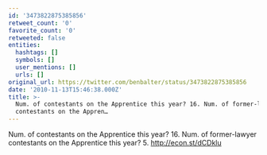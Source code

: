 ```yaml
---
id: '3473822875385856'
retweet_count: '0'
favorite_count: '0'
retweeted: false
entities:
  hashtags: []
  symbols: []
  user_mentions: []
  urls: []
original_url: https://twitter.com/benbalter/status/3473822875385856
date: '2010-11-13T15:46:38.000Z'
title: >-
  Num. of contestants on the Apprentice this year? 16. Num. of former-lawyer
  contestants on the Appren…
---
```


Num. of contestants on the Apprentice this year? 16. Num. of former-lawyer contestants on the Apprentice this year? 5. http://econ.st/dCDklu